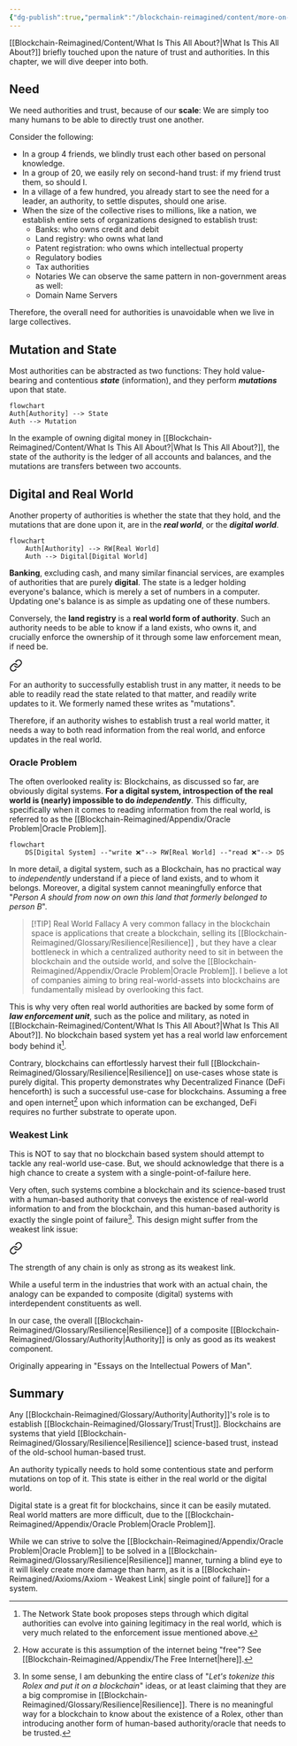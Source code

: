 ```yaml
---
{"dg-publish":true,"permalink":"/blockchain-reimagined/content/more-on-authorities/","hide":true,"created":"2024-08-11T18:26:44.599+01:00","updated":"2024-10-26T14:15:55.791+01:00"}
---
```


[[Blockchain-Reimagined/Content/What Is This All About?\|What Is This All About?]] briefly touched upon the nature of trust and authorities. In this chapter, we will dive deeper into both. 
## Need

We need authorities and trust, because of our **scale**: We are simply too many humans to be able to directly trust one another.

Consider the following: 
- In a group 4 friends, we blindly trust each other based on personal knowledge. 
- In a group of 20, we easily rely on second-hand trust: if my friend trust them, so should I. 
- In a village of a few hundred, you already start to see the need for a leader, an authority, to settle disputes, should one arise. 
- When the size of the collective rises to millions, like a nation, we establish entire sets of organizations designed to establish trust: 
	- Banks: who owns credit and debit
	- Land registry: who owns what land
	- Patent registration: who owns which intellectual property
	- Regulatory bodies
	- Tax authorities
	- Notaries
We can observe the same pattern in non-government areas as well: 
	- Domain Name Servers

Therefore, the overall need for authorities is unavoidable when we live in large collectives. 
## Mutation and State

Most authorities can be abstracted as two functions: They hold value-bearing and contentious ***state*** (information), and they perform ***mutations*** upon that state.

```mermaid
flowchart
Auth[Authority] --> State
Auth --> Mutation
```

In the example of owning digital money in [[Blockchain-Reimagined/Content/What Is This All About?\|What Is This All About?]], the state of the authority is the ledger of all accounts and balances, and the mutations are transfers between two accounts. 
## Digital and Real World 

Another property of authorities is whether the state that they hold, and the mutations that are done upon it, are in the ***real world***, or the ***digital world***. 

```mermaid
flowchart
	Auth[Authority] --> RW[Real World]	
	Auth --> Digital[Digital World]
```

**Banking**, excluding cash, and many similar financial services, are examples of authorities that are purely **digital**. The state is a ledger holding everyone's balance, which is merely a set of numbers in a computer. Updating one's balance is as simple as updating one of these numbers.

Conversely, the **land registry** is a **real world form of authority**. Such an authority needs to be able to know if a land exists, who owns it, and crucially enforce the ownership of it through some law enforcement mean, if need be. 


<div class="transclusion internal-embed is-loaded"><a class="markdown-embed-link" href="/blockchain-reimagined/axioms/axiom-oracle-problem-in-authorities/" aria-label="Open link"><svg xmlns="http://www.w3.org/2000/svg" width="24" height="24" viewBox="0 0 24 24" fill="none" stroke="currentColor" stroke-width="2" stroke-linecap="round" stroke-linejoin="round" class="svg-icon lucide-link"><path d="M10 13a5 5 0 0 0 7.54.54l3-3a5 5 0 0 0-7.07-7.07l-1.72 1.71"></path><path d="M14 11a5 5 0 0 0-7.54-.54l-3 3a5 5 0 0 0 7.07 7.07l1.71-1.71"></path></svg></a><div class="markdown-embed">




For an authority to successfully establish trust in any matter, it needs to be able to readily read the state related to that matter, and readily write updates to it. We formerly named these writes as "mutations".

</div></div>


Therefore, if an authority wishes to establish trust a real world matter, it needs a way to both read information from the real world, and enforce updates in the real world. 
### Oracle Problem 
The often overlooked reality is: Blockchains, as discussed so far, are obviously digital systems. **For a digital system, introspection of the real world is (nearly) impossible to do *independently***. This difficulty, specifically when it comes to reading information from the real world, is referred to as the [[Blockchain-Reimagined/Appendix/Oracle Problem\|Oracle Problem]].

```mermaid
flowchart
	DS[Digital System] --"write ❌"--> RW[Real World] --"read ❌"--> DS	
```

In more detail, a digital system, such as a Blockchain, has no practical way to *independently* understand if a piece of land exists, and to whom it belongs. Moreover, a digital system cannot meaningfully enforce that "*Person A should from now on own this land that formerly belonged to person B*".

> [!TIP] Real World Fallacy 
> A very common fallacy in the blockchain space is applications that create a blockchain, selling its [[Blockchain-Reimagined/Glossary/Resilience\|Resilience]] , but they have a clear bottleneck in which a centralized authority need to sit in between the blockchain and the outside world, and solve the [[Blockchain-Reimagined/Appendix/Oracle Problem\|Oracle Problem]]. I believe a lot of companies aiming to bring real-world-assets into blockchains are fundamentally mislead by overlooking this fact.

This is why very often real world authorities are backed by some form of ***law enforcement unit***, such as the police and military, as noted in [[Blockchain-Reimagined/Content/What Is This All About?\|What Is This All About?]]. No blockchain based system yet has a real world law enforcement body behind it[^1].

[^1]: The Network State book proposes steps through which digital authorities can evolve into gaining legitimacy in the real world, which is very much related to the enforcement issue mentioned above.

Contrary, blockchains can effortlessly harvest their full [[Blockchain-Reimagined/Glossary/Resilience\|Resilience]] on use-cases whose state is purely digital. This property demonstrates why Decentralized Finance (DeFi henceforth) is such a successful use-case for blockchains. Assuming a free and open internet[^2] upon which information can be exchanged, DeFi requires no further substrate to operate upon. 
[^2]: How accurate is this assumption of the internet being "free"? See [[Blockchain-Reimagined/Appendix/The Free Internet\|here]]. 

### Weakest Link

This is NOT to say that no blockchain based system should attempt to tackle any real-world use-case. But, we should acknowledge that there is a high chance to create a system with a single-point-of-failure here. 

Very often, such systems combine a blockchain and its science-based trust with a human-based authority that conveys the existence of real-world information to and from the blockchain, and this human-based authority is exactly the single point of failure[^3]. This design might suffer from the weakest link issue: 


<div class="transclusion internal-embed is-loaded"><a class="markdown-embed-link" href="/blockchain-reimagined/axioms/axiom-weakest-link/" aria-label="Open link"><svg xmlns="http://www.w3.org/2000/svg" width="24" height="24" viewBox="0 0 24 24" fill="none" stroke="currentColor" stroke-width="2" stroke-linecap="round" stroke-linejoin="round" class="svg-icon lucide-link"><path d="M10 13a5 5 0 0 0 7.54.54l3-3a5 5 0 0 0-7.07-7.07l-1.72 1.71"></path><path d="M14 11a5 5 0 0 0-7.54-.54l-3 3a5 5 0 0 0 7.07 7.07l1.71-1.71"></path></svg></a><div class="markdown-embed">




The strength of any chain is only as strong as its weakest link. 

While a useful term in the industries that work with an actual chain, the analogy can be expanded to composite (digital) systems with interdependent constituents as well.  

In our case, the overall [[Blockchain-Reimagined/Glossary/Resilience\|Resilience]] of a composite [[Blockchain-Reimagined/Glossary/Authority\|Authority]] is only as good as its weakest component.

Originally appearing in "Essays on the Intellectual Powers of Man".

</div></div>

## Summary 

Any [[Blockchain-Reimagined/Glossary/Authority\|Authority]]'s role is to establish [[Blockchain-Reimagined/Glossary/Trust\|Trust]]. Blockchains are systems that yield [[Blockchain-Reimagined/Glossary/Resilience\|Resilience]] science-based trust, instead of the old-school human-based trust. 

An authority typically needs to hold some contentious state and perform mutations on top of it. This state is either in the real world or the digital world. 

Digital state is a great fit for blockchains, since it can be easily mutated. Real world matters are more difficult, due to the [[Blockchain-Reimagined/Appendix/Oracle Problem\|Oracle Problem]]. 

While we can strive to solve the [[Blockchain-Reimagined/Appendix/Oracle Problem\|Oracle Problem]] to be solved in a [[Blockchain-Reimagined/Glossary/Resilience\|Resilience]] manner, turning a blind eye to it will likely create more damage than harm, as it is a [[Blockchain-Reimagined/Axioms/Axiom - Weakest Link\| single point of failure]] for a system.  

[^3]: In some sense, I am debunking the entire class of "*Let's tokenize this Rolex and put it on a blockchain*" ideas, or at least claiming that they are a big compromise in [[Blockchain-Reimagined/Glossary/Resilience\|Resilience]]. There is no meaningful way for a blockchain to know about the existence of a Rolex, other than introducing another form of human-based authority/oracle that needs to be trusted.
